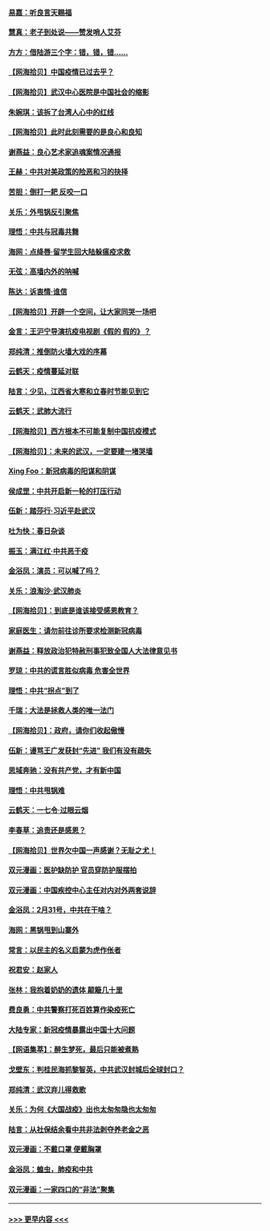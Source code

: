 #### [易嘉：听良言天赐福](../pages/nsc993/n11949334.md?t=03181902) 
#### [慧真：老子到处说——赞发哨人艾芬](../pages/nsc993/n11949274.md?t=03181902) 
#### [方方：借陆游三个字：错，错，错……](../pages/nsc993/n11949123.md?t=03181902) 
#### [【网海拾贝】中国疫情已过去乎？](../pages/nsc993/n11949052.md?t=03181902) 
#### [【网海拾贝】武汉中心医院是中国社会的缩影](../pages/nsc993/n11946574.md?t=03181902) 
#### [朱婉琪：该拆了台湾人心中的红线](../pages/nsc993/n11946959.md?t=03181902) 
#### [【网海拾贝】此时此刻需要的是良心和良知](../pages/nsc993/n11945471.md?t=03181902) 
#### [谢燕益：良心艺术家追魂案情况通报](../pages/nsc993/n11945327.md?t=03181902) 
#### [王赫：中共对美政策的险恶和习的抉择](../pages/nsc993/n11944942.md?t=03181902) 
#### [苦胆：倒打一耙 反咬一口](../pages/nsc993/n11944542.md?t=03181902) 
#### [关乐：外甩锅反引聚焦](../pages/nsc993/n11944211.md?t=03181902) 
#### [理悟：中共与冠毒共舞](../pages/nsc993/n11944197.md?t=03181902) 
#### [海网：点绛唇‧留学生回大陆躲瘟疫求救](../pages/nsc993/n11944043.md?t=03181902) 
#### [无弦：高墙内外的呐喊](../pages/nsc993/n11943684.md?t=03181902) 
#### [陈达：诉衷情·谁信](../pages/nsc993/n11942899.md?t=03181902) 
#### [【网海拾贝】开辟一个空间，让大家同哭一场吧](../pages/nsc993/n11942165.md?t=03181902) 
#### [金言：王沪宁导演抗疫电视剧《假的 假的》？](../pages/nsc993/n11941510.md?t=03181902) 
#### [郑纯清：推倒防火墙大戏的序幕](../pages/nsc993/n11940838.md?t=03181902) 
#### [云鹤天：疫情蔓延对联](../pages/nsc993/n11940579.md?t=03181902) 
#### [陆言：少见，江西省大寒和立春时节能见到它](../pages/nsc993/n11939983.md?t=03181902) 
#### [云鹤天：武肺大流行](../pages/nsc993/n11939902.md?t=03181902) 
#### [【网海拾贝】西方根本不可能复制中国抗疫模式](../pages/nsc993/n11939725.md?t=03181902) 
#### [【网海拾贝】：未来的武汉，一定要建一堵哭墙](../pages/nsc993/n11938684.md?t=03181902) 
#### [Xing Foo：新冠病毒的阳谋和阴谋](../pages/nsc993/n11936086.md?t=03181902) 
#### [侯成罡：中共开启新一轮的打压行动](../pages/nsc993/n11935730.md?t=03181902) 
#### [伍新：踏莎行‧习近平赴武汉](../pages/nsc993/n11935157.md?t=03181902) 
#### [吐为快：春日杂谈](../pages/nsc993/n11934776.md?t=03181902) 
#### [振玉：满江红‧中共恶于疫](../pages/nsc993/n11934647.md?t=03181902) 
#### [金浴凤：演员：可以喊了吗？](../pages/nsc993/n11934602.md?t=03181902) 
#### [关乐：浪淘沙·武汉肺炎](../pages/nsc993/n11931792.md?t=03181902) 
#### [【网海拾贝】：到底是谁该接受感恩教育？](../pages/nsc993/n11931552.md?t=03181902) 
#### [家庭医生：请勿前往诊所要求检测新冠病毒](../pages/nsc993/n11929190.md?t=03181902) 
#### [谢燕益：释放政治犯特赦刑事犯致全国人大法律意见书](../pages/nsc993/n11928978.md?t=03181902) 
#### [罗琼：中共的谎言胜似病毒 危害全世界](../pages/nsc993/n11922636.md?t=03181902) 
#### [理悟：中共“拐点”到了](../pages/nsc993/n11928496.md?t=03181902) 
#### [千瑞：大法是拯救人类的唯一法门](../pages/nsc993/n11927637.md?t=03181902) 
#### [【网海拾贝】：政府，请你们收起傲慢](../pages/nsc993/n11926932.md?t=03181902) 
#### [伍新：谩骂王广发获封“先进” 我们有没有疏失](../pages/nsc993/n11926101.md?t=03181902) 
#### [思域奔驰：没有共产党，才有新中国](../pages/nsc993/n11926058.md?t=03181902) 
#### [理悟：中共甩锅难](../pages/nsc993/n11925355.md?t=03181902) 
#### [云鹤天：一七令·过眼云烟](../pages/nsc993/n11925284.md?t=03181902) 
#### [李春草：追责还是感恩？](../pages/nsc993/n11925274.md?t=03181902) 
#### [【网海拾贝】世界欠中国一声感谢？无耻之尤！](../pages/nsc993/n11925239.md?t=03181902) 
#### [双元漫画：医护缺防护 官员穿防护服摆拍](../pages/nsc993/n11923899.md?t=03181902) 
#### [双元漫画：中国疾控中心主任对内对外两套说辞](../pages/nsc993/n11921994.md?t=03181902) 
#### [金浴凤：2月31号，中共在干啥？](../pages/nsc993/n11922706.md?t=03181902) 
#### [海网：黑锅甩到山寨外](../pages/nsc993/n11922688.md?t=03181902) 
#### [常言：以民主的名义启蒙为虎作伥者](../pages/nsc993/n11922217.md?t=03181902) 
#### [祝君安：赵家人](../pages/nsc993/n11922209.md?t=03181902) 
#### [张林：我抱着奶奶的遗体 颠簸几十里](../pages/nsc993/n11920945.md?t=03181902) 
#### [费良勇：中共警察打死百姓算作染疫死亡](../pages/nsc993/n11919264.md?t=03181902) 
#### [大陆专家：新冠疫情暴露出中国十大问题](../pages/nsc993/n11919187.md?t=03181902) 
#### [【网语集萃】：醉生梦死，最后只能被煮熟](../pages/nsc993/n11918994.md?t=03181902) 
#### [戈壁东：判桂民海抓黎智英，中共武汉封城后全球封口？](../pages/nsc993/n11917982.md?t=03181902) 
#### [郑纯清：武汉弃儿得救歌](../pages/nsc993/n11917881.md?t=03181902) 
#### [关乐：为何《大国战疫》出也太匆匆隐也太匆匆](../pages/nsc993/n11917792.md?t=03181902) 
#### [陆言：从社保结余看中共非法剥夺养老金之恶](../pages/nsc993/n11917084.md?t=03181902) 
#### [双元漫画：不戴口罩 便戴胸罩](../pages/nsc993/n11916447.md?t=03181902) 
#### [金浴凤：蝗虫，肺疫和中共](../pages/nsc993/n11916904.md?t=03181902) 
#### [双元漫画：一家四口的“非法”聚集](../pages/nsc993/n11916378.md?t=03181902) 

----
#### [ >>> 更早内容 <<< ](../indexes/nsc993-earlier.md)
